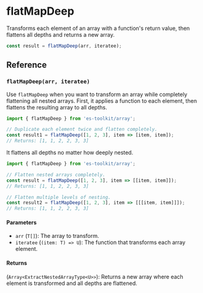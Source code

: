 # flatMapDeep

Transforms each element of an array with a function's return value, then flattens all depths and returns a new array.

```typescript
const result = flatMapDeep(arr, iteratee);
```

## Reference

### `flatMapDeep(arr, iteratee)`

Use `flatMapDeep` when you want to transform an array while completely flattening all nested arrays. First, it applies a function to each element, then flattens the resulting array to all depths.

```typescript
import { flatMapDeep } from 'es-toolkit/array';

// Duplicate each element twice and flatten completely.
const result1 = flatMapDeep([1, 2, 3], item => [item, item]);
// Returns: [1, 1, 2, 2, 3, 3]
```

It flattens all depths no matter how deeply nested.

```typescript
import { flatMapDeep } from 'es-toolkit/array';

// Flatten nested arrays completely.
const result = flatMapDeep([1, 2, 3], item => [[item, item]]);
// Returns: [1, 1, 2, 2, 3, 3]

// Flatten multiple levels of nesting.
const result2 = flatMapDeep([1, 2, 3], item => [[[item, item]]]);
// Returns: [1, 1, 2, 2, 3, 3]
```

#### Parameters

- `arr` (`T[]`): The array to transform.
- `iteratee` (`(item: T) => U`): The function that transforms each array element.

#### Returns

(`Array<ExtractNestedArrayType<U>>`): Returns a new array where each element is transformed and all depths are flattened.
